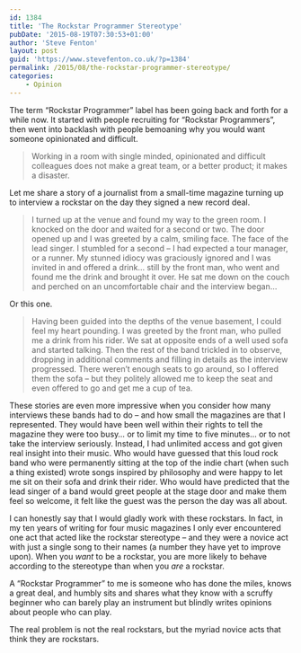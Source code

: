 ```yaml
---
id: 1384
title: 'The Rockstar Programmer Stereotype'
pubDate: '2015-08-19T07:30:53+01:00'
author: 'Steve Fenton'
layout: post
guid: 'https://www.stevefenton.co.uk/?p=1384'
permalink: /2015/08/the-rockstar-programmer-stereotype/
categories:
    - Opinion
---
```


The term “Rockstar Programmer” label has been going back and forth for a while now. It started with people recruiting for “Rockstar Programmers”, then went into backlash with people bemoaning why you would want someone opinionated and difficult.

> Working in a room with single minded, opinionated and difficult colleagues does not make a great team, or a better product; it makes a disaster.

Let me share a story of a journalist from a small-time magazine turning up to interview a rockstar on the day they signed a new record deal.

> I turned up at the venue and found my way to the green room. I knocked on the door and waited for a second or two. The door opened up and I was greeted by a calm, smiling face. The face of the lead singer. I stumbled for a second – I had expected a tour manager, or a runner. My stunned idiocy was graciously ignored and I was invited in and offered a drink… still by the front man, who went and found me the drink and brought it over. He sat me down on the couch and perched on an uncomfortable chair and the interview began…

Or this one.

> Having been guided into the depths of the venue basement, I could feel my heart pounding. I was greeted by the front man, who pulled me a drink from his rider. We sat at opposite ends of a well used sofa and started talking. Then the rest of the band trickled in to observe, dropping in additional comments and filling in details as the interview progressed. There weren’t enough seats to go around, so I offered them the sofa – but they politely allowed me to keep the seat and even offered to go and get me a cup of tea.

These stories are even more impressive when you consider how many interviews these bands had to do – and how small the magazines are that I represented. They would have been well within their rights to tell the magazine they were too busy… or to limit my time to five minutes… or to not take the interview seriously. Instead, I had unlimited access and got given real insight into their music. Who would have guessed that this loud rock band who were permanently sitting at the top of the indie chart (when such a thing existed) wrote songs inspired by philosophy and were happy to let me sit on their sofa and drink their rider. Who would have predicted that the lead singer of a band would greet people at the stage door and make them feel so welcome, it felt like the guest was the person the day was all about.

I can honestly say that I would gladly work with these rockstars. In fact, in my ten years of writing for four music magazines I only ever encountered one act that acted like the rockstar stereotype – and they were a novice act with just a single song to their names (a number they have yet to improve upon). When you *want* to be a rockstar, you are more likely to behave according to the stereotype than when you *are* a rockstar.

A “Rockstar Programmer” to me is someone who has done the miles, knows a great deal, and humbly sits and shares what they know with a scruffy beginner who can barely play an instrument but blindly writes opinions about people who can play.

The real problem is not the real rockstars, but the myriad novice acts that think they are rockstars.